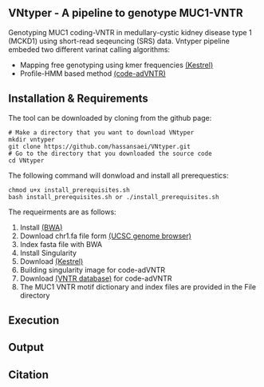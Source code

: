 ## VNtyper - A pipeline to genotype MUC1-VNTR 
Genotyping MUC1 coding-VNTR in medullary-cystic kidney disease type 1  (MCKD1) using short-read seqeuncing (SRS) data. Vntyper pipeline embeded two different varinat calling algorithms:
- Mapping free genotyping using kmer frequencies [(Kestrel)](https://github.com/paudano/kestrel)
- Profile-HMM based method [(code-adVNTR)](https://github.com/mehrdadbakhtiari/adVNTR/tree/enhanced_hmm)

## Installation & Requirements
The tool can be downloaded by cloning from the github page:

```bashscript
# Make a directory that you want to download VNtyper
mkdir vntyper
git clone https://github.com/hassansaei/VNtyper.git
# Go to the directory that you downloaded the source code
cd VNtyper
```
The following command will donwload and install all prerequestics:
```bashscrip
chmod u+x install_prerequisites.sh
bash install_prerequisites.sh or ./install_prerequisites.sh
```
The requeirments are as follows:
1. Install [(BWA)](https://bio-bwa.sourceforge.net/)
2. Download chr1.fa file form [(UCSC genome browser)](https://hgdownload.soe.ucsc.edu/goldenPath/hg19/chromosomes/chr1.fa.gz)
3. Index fasta file with BWA
4. Install Singularity
5. Download [(Kestrel)](https://github.com/paudano/kestrel)
6. Building singularity image for code-adVNTR
7. Download [(VNTR database)](https://cseweb.ucsd.edu/~mbakhtia/adVNTR/vntr_data_genic_loci.zip) for code-adVNTR
8. The MUC1 VNTR motif dictionary and index files are provided in the File directory


## Execution



## Output



## Citation


